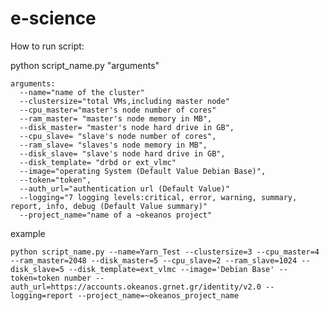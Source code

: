 e-science
=========

How to run script:

python script_name.py "arguments"

    arguments: 
      --name="name of the cluster" 
      --clustersize="total VMs,including master node" 
      --cpu_master="master's node number of cores" 
      --ram_master= "master's node memory in MB",
      --disk_master= "master's node hard drive in GB",
      --cpu_slave= "slave's node number of cores",
      --ram_slave= "slaves's node memory in MB",
      --disk_slave= "slave's node hard drive in GB", 
      --disk_template= "drbd or ext_vlmc" 
      --image="operating System (Default Value Debian Base)", 
      --token="token", 
      --auth_url="authentication url (Default Value)"
      --logging="7 logging levels:critical, error, warning, summary, report, info, debug (Default Value summary)"
      --project_name="name of a ~okeanos project"

example

    python script_name.py --name=Yarn_Test --clustersize=3 --cpu_master=4 --ram_master=2048 --disk_master=5 --cpu_slave=2 --ram_slave=1024 --disk_slave=5 --disk_template=ext_vlmc --image='Debian Base' --token=token number --auth_url=https://accounts.okeanos.grnet.gr/identity/v2.0 --logging=report --project_name=~okeanos_project_name

